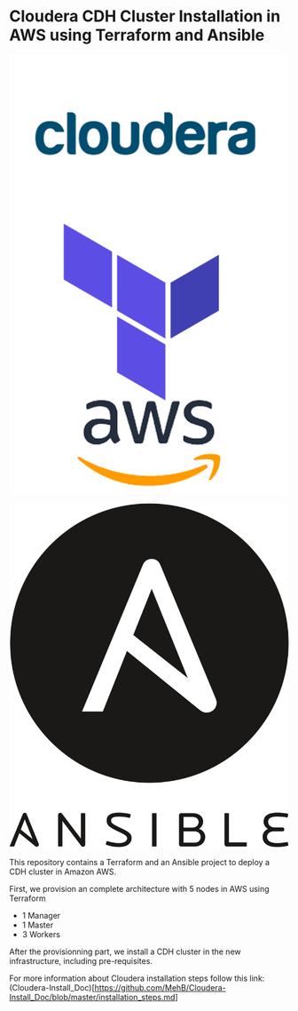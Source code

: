 # Cloudera CDH Cluster Installation in AWS using Terraform and Ansible

![alt text](images/cloudera_0.png) ![alt text](images/tf_aws.png) 

![alt text](images/Ansible_logo.png)

This repository contains a Terraform and an Ansible project to deploy a CDH cluster in Amazon AWS. 

First, we provision an complete architecture with 5 nodes in AWS using Terraform 
- 1 Manager 
- 1 Master
- 3 Workers

After the provisionning part, we install a CDH cluster in the new infrastructure, including pre-requisites. 

For more information about Cloudera installation steps follow this link: (Cloudera-Install_Doc)[https://github.com/MehB/Cloudera-Install_Doc/blob/master/installation_steps.md]

